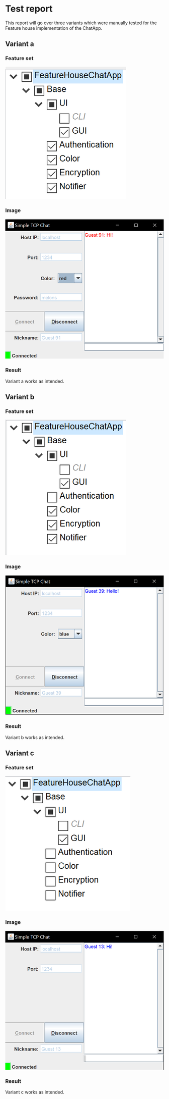 # Test report
This report will go over three variants which were manually tested for the Feature house implementation of the ChatApp.

## Variant a
### Feature set
![Variant-A feature set](source/FeatureSetA.png)

### Image
![Variant-A image](source/VariantA.png)


### Result
Variant a works as intended.

## Variant b
### Feature set
![Variant-B feature set](source/FeatureSetB.png)

### Image
![Variant-B image](source/VariantB.png)


### Result
Variant b works as intended.

## Variant c
### Feature set
![Variant-C feature set](source/FeatureSetC.png)

### Image
![Variant-C image](source/VariantC.png)

### Result
Variant c works as intended.